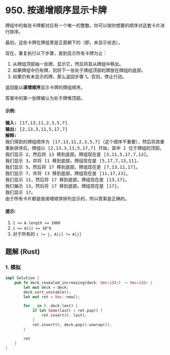 # 950. 按递增顺序显示卡牌
牌组中的每张卡牌都对应有一个唯一的整数。你可以按你想要的顺序对这套卡片进行排序。

最初，这些卡牌在牌组里是正面朝下的（即，未显示状态）。

现在，重复执行以下步骤，直到显示所有卡牌为止：
1. 从牌组顶部抽一张牌，显示它，然后将其从牌组中移出。
2. 如果牌组中仍有牌，则将下一张处于牌组顶部的牌放在牌组的底部。
3. 如果仍有未显示的牌，那么返回步骤 1。否则，停止行动。

返回能以**递增顺序**显示卡牌的牌组顺序。

答案中的第一张牌被认为处于牌堆顶部。

#### 示例:
<pre>
<strong>输入:</strong> [17,13,11,2,3,5,7]
<strong>输出:</strong> [2,13,3,11,5,17,7]
<strong>解释:</strong>
我们得到的牌组顺序为 [17,13,11,2,3,5,7]（这个顺序不重要），然后将其重新排序。
重新排序后，牌组以 [2,13,3,11,5,17,7] 开始，其中 2 位于牌组的顶部。
我们显示 2，然后将 13 移到底部。牌组现在是 [3,11,5,17,7,13]。
我们显示 3，并将 11 移到底部。牌组现在是 [5,17,7,13,11]。
我们显示 5，然后将 17 移到底部。牌组现在是 [7,13,11,17]。
我们显示 7，并将 13 移到底部。牌组现在是 [11,17,13]。
我们显示 11，然后将 17 移到底部。牌组现在是 [13,17]。
我们展示 13，然后将 17 移到底部。牌组现在是 [17]。
我们显示 17。
由于所有卡片都是按递增顺序排列显示的，所以答案是正确的。
</pre>

#### 提示:
1. ```1 <= A.length <= 1000```
2. ```1 <= A[i] <= 10^6```
3. 对于所有的 ```i != j```，```A[i] != A[j]```

## 题解 (Rust)

### 1. 模拟
```Rust
impl Solution {
    pub fn deck_revealed_increasing(deck: Vec<i32>) -> Vec<i32> {
        let mut deck = deck;
        deck.sort_unstable();
        let mut ret = Vec::new();

        for _ in 0..deck.len() {
            if let Some(last) = ret.pop() {
                ret.insert(0, last);
            }
            ret.insert(0, deck.pop().unwrap());
        }

        ret
    }
}
```
